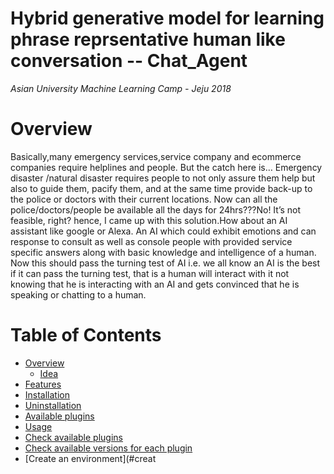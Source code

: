 # Hybrid generative model for learning phrase reprsentative human like conversation -- Chat_Agent 
*Asian University Machine Learning Camp - Jeju 2018*

# Overview
Basically,many emergency services,service company and ecommerce companies require helplines and people. But the catch here is… 
Emergency disaster /natural disaster requires people to not only assure them help but also to guide them,  pacify them, and at the same 
time provide back-up to the police or doctors with their current locations.  Now can all the police/doctors/people be available all the days for 24hrs???No! It’s not feasible, right? hence, I came up with this solution.How about an AI assistant like google or Alexa.  An AI which could exhibit emotions and can response to consult as well as console people with provided service specific answers   along with basic knowledge and intelligence of a human. Now this should pass the turning test of AI i.e. we all know an AI is   the best if it can pass the turning test, that is a human will interact with it not knowing that he is interacting with an AI and gets convinced that he is speaking or chatting to a human.

Table of Contents
=================
* [Overview](#overview)
  * [Idea](#idea)
* [Features](#features)
* [Installation](#installation)
* [Uninstallation](#uninstallation)
* [Available plugins](#available-plugins)
* [Usage](#usage)
* [Check available plugins](#check-available-plugins)
* [Check available versions for each plugin](#check-available-versions-for-each-plugin)
* [Create an environment](#creat
